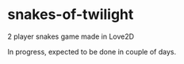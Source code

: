 # snakes-of-twilight
2 player snakes game made in Love2D

In progress, expected to be done in couple of days.
